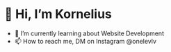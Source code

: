 # 👋 Hi, I’m Kornelius
- 🌱 I’m currently learning about Website Development
- 📫 How to reach me, DM on Instagram @onelevlv

<!---
kkornelius/kkornelius is a ✨ special ✨ repository because its `README.md` (this file) appears on your GitHub profile.
You can click the Preview link to take a look at your changes.
--->
